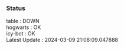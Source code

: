 ### Status


table : DOWN  
hogwarts : OK  
icy-bot : OK  
Latest Update : 2024-03-09 21:08:09.047888
